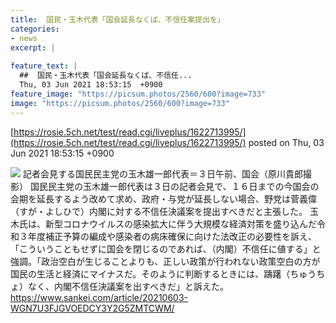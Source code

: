 ```yaml
---
title:  国民・玉木代表「国会延長なくば、不信任案提出を」  
categories:
- news
excerpt: |
  
feature_text: |
  ##  国民・玉木代表「国会延長なくば、不信任...
  Thu, 03 Jun 2021 18:53:15  +0900
feature_image: "https://picsum.photos/2560/600?image=733"
image: "https://picsum.photos/2560/600?image=733"
---
```


[https://rosie.5ch.net/test/read.cgi/liveplus/1622713995/](https://rosie.5ch.net/test/read.cgi/liveplus/1622713995/)
posted on Thu, 03 Jun 2021 18:53:15  +0900

<!--more-->

![](https://sankei-sankei-prod.cdn.arcpublishing.com/resizer/C5Dmp8jkqlxq5kGKmuBE7Bnnbn8=/730x0/smart/cloudfront-ap-northeast-1.images.arcpublishing.com/sankei/65YGM6Z2JZEUPC2SAM7MJLGWEE.jpg) 記者会見する国民民主党の玉木雄一郎代表＝３日午前、国会（原川貴郎撮影） 国民民主党の玉木雄一郎代表は３日の記者会見で、１６日までの今国会の会期を延長するよう改めて求め、政府・与党が延長しない場合、野党は菅義偉（すが・よしひで）内閣に対する不信任決議案を提出すべきだと主張した。 玉木氏は、新型コロナウイルスの感染拡大に伴う大規模な経済対策を盛り込んだ令和３年度補正予算の編成や感染者の病床確保に向けた法改正の必要性を訴え、「こういうこともせずに国会を閉じるのであれば、（内閣）不信任に値する」と強調。「政治空白が生じることよりも、正しい政策が行われない政策空白の方が国民の生活と経済にマイナスだ。そのように判断するときには、躊躇（ちゅうちょ）なく、内閣不信任決議案を出すべきだ」と訴えた。 https://www.sankei.com/article/20210603-WGN7U3FJGVOEDCY3Y2G5ZMTCWM/
